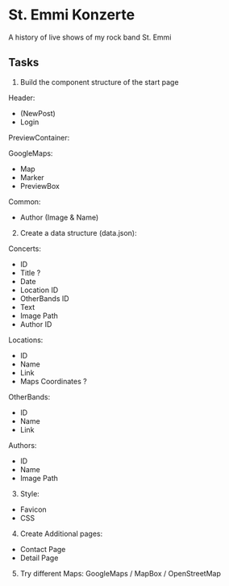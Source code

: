 # St. Emmi Konzerte
A history of live shows of my rock band St. Emmi

## Tasks
1. Build the component structure of the start page

Header:
- (NewPost)
- Login

PreviewContainer:
 
GoogleMaps:
- Map
- Marker
- PreviewBox

Common:
- Author (Image & Name)

2. Create a data structure (data.json):

Concerts:
- ID
- Title ?
- Date
- Location ID
- OtherBands ID
- Text
- Image Path
- Author ID
 
Locations:
- ID
- Name
- Link
- Maps Coordinates ?

OtherBands:
- ID
- Name
- Link

Authors:
- ID
- Name
- Image Path

3. Style:
- Favicon
- CSS

4. Create Additional pages:
- Contact Page
- Detail Page

5. Try different Maps:
GoogleMaps / MapBox / OpenStreetMap
